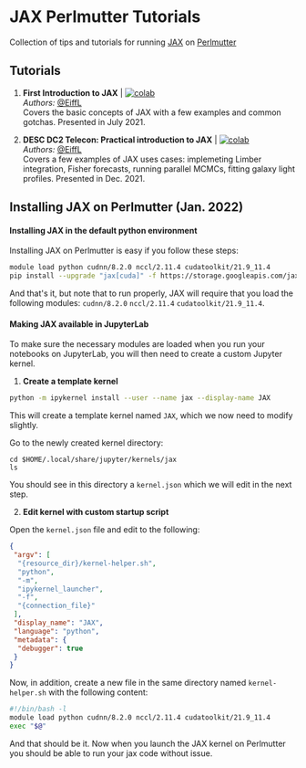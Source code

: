 # JAX Perlmutter Tutorials
Collection of tips and tutorials for running [JAX](https://github.com/google/jax) on [Perlmutter](https://www.nersc.gov/systems/perlmutter/)

## Tutorials

1. **First Introduction to JAX** | [![colab](https://colab.research.google.com/assets/colab-badge.svg)](https://colab.research.google.com/github/LSSTDESC/jax-perlmutter-tutorials/blob/main/notebooks/DESCJaxTutorial.ipynb)   
    *Authors:* [@EiffL](https://github.com/EiffL)  
    Covers the basic concepts of JAX with a few examples and common gotchas. Presented in July 2021.
    
2. **DESC DC2 Telecon: Practical introduction to JAX** | [![colab](https://colab.research.google.com/assets/colab-badge.svg)](https://colab.research.google.com/github/LSSTDESC/jax-perlmutter-tutorials/blob/main/notebooks/DESCJaxTutorial_Dec2021.ipynb)   
    *Authors:* [@EiffL](https://github.com/EiffL)   
    Covers a few examples of JAX uses cases: implemeting Limber integration, Fisher forecasts, running parallel MCMCs, fitting galaxy light profiles. Presented in Dec. 2021.


## Installing JAX on Perlmutter (Jan. 2022)

#### Installing JAX in the default python environment

Installing JAX on Perlmutter is easy if you follow these steps:
```bash
module load python cudnn/8.2.0 nccl/2.11.4 cudatoolkit/21.9_11.4 
pip install --upgrade "jax[cuda]" -f https://storage.googleapis.com/jax-releases/jax_releases.html
```
And that's it, but note that to run properly, JAX will require that you load the following modules: `cudnn/8.2.0` `nccl/2.11.4` `cudatoolkit/21.9_11.4`. 

#### Making JAX available in JupyterLab

To make sure the necessary modules are loaded when you run your notebooks on JupyterLab, you will then need to create a custom Jupyter kernel.

1. **Create a template kernel**
```bash
python -m ipykernel install --user --name jax --display-name JAX
```
This will create a template kernel named `JAX`, which we now need to modify slightly.

Go to the newly created kernel directory:
```
cd $HOME/.local/share/jupyter/kernels/jax
ls
```
You should see in this directory a `kernel.json` which we will edit in the next step.

2. **Edit kernel with custom startup script**

Open the `kernel.json` file and edit to the following:
```json
{
 "argv": [
  "{resource_dir}/kernel-helper.sh",
  "python",
  "-m",
  "ipykernel_launcher",
  "-f",
  "{connection_file}"
 ],
 "display_name": "JAX",
 "language": "python",
 "metadata": {
  "debugger": true
 }
}
```
Now, in addition, create a new file in the same directory named `kernel-helper.sh` with the following content:
```bash
#!/bin/bash -l
module load python cudnn/8.2.0 nccl/2.11.4 cudatoolkit/21.9_11.4
exec "$@"
```

And that should be it. Now when you launch the JAX kernel on Perlmutter you should be able to run your jax code without issue.
